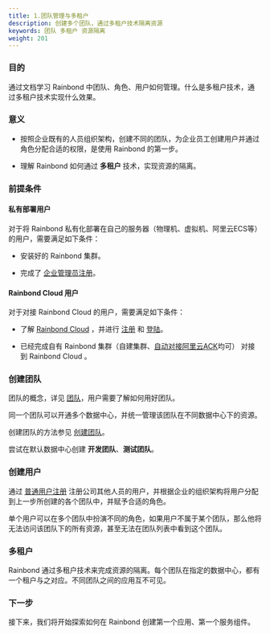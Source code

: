 ```yaml
---
title: 1.团队管理与多租户
description: 创建多个团队，通过多租户技术隔离资源
keywords: 团队 多租户 资源隔离
weight: 201
---
```


### 目的

通过文档学习 Rainbond 中团队、角色、用户如何管理。什么是多租户技术，通过多租户技术实现什么效果。

### 意义

- 按照企业既有的人员组织架构，创建不同的团队，为企业员工创建用户并通过角色分配合适的权限，是使用 Rainbond 的第一步。

- 理解 Rainbond 如何通过 **多租户** 技术，实现资源的隔离。

### 前提条件

#### 私有部署用户

对于将 Rainbond 私有化部署在自己的服务器（物理机、虚拟机、阿里云ECS等）的用户，需要满足如下条件：

- 安装好的 Rainbond 集群。

- 完成了 [企业管理员注册](/docs/enterprise-manager/user-registration-login/user-register/)。

#### Rainbond Cloud 用户

对于对接 Rainbond Cloud 的用户，需要满足如下条件：

- 了解 [Rainbond Cloud](/docs/quick-start/rainbond-cloud/) ，并进行 [注册](https://cloud.goodrain.com/enterprise-server/registered) 和 [登陆](https://cloud.goodrain.com/enterprise-server/login)。

- 已经完成自有 Rainbond 集群（自建集群、[自动对接阿里云ACK](/docs/user-operations/install/aliyun-ack/)均可） 对接到 Rainbond Cloud 。

### 创建团队

团队的概念，详见 [团队](/docs/get-start/concept/team/)，用户需要了解如何用好团队。

同一个团队可以开通多个数据中心，并统一管理该团队在不同数据中心下的资源。

创建团队的方法参见 [创建团队](/docs/enterprise-manager/enterprise/teams/create-team/)。

尝试在默认数据中心创建 **开发团队**、**测试团队**。

### 创建用户

通过 [普通用户注册](/docs/enterprise-manager/user-registration-login/user-register/) 注册公司其他人员的用户，并根据企业的组织架构将用户分配到上一步所创建的各个团队中，并赋予合适的角色。

单个用户可以在多个团队中扮演不同的角色，如果用户不属于某个团队，那么他将无法访问该团队下的所有资源，甚至无法在团队列表中看到这个团队。

### 多租户

Rainbond 通过多租户技术来完成资源的隔离。每个团队在指定的数据中心，都有一个租户与之对应。不同团队之间的应用互不可见。

### 下一步

接下来，我们将开始探索如何在 Rainbond 创建第一个应用、第一个服务组件。

